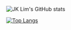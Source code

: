 <!--
**LIFOsitory/LIFOsitory** is a ✨ _special_ ✨ repository because its `README.md` (this file) appears on your GitHub profile.

Here are some ideas to get you started:

- 🔭 I’m currently working on ...
- 🌱 I’m currently learning ...
- 👯 I’m looking to collaborate on ...
- 🤔 I’m looking for help with ...
- 💬 Ask me about ...
- 📫 How to reach me: ...
- 😄 Pronouns: ...
- ⚡ Fun fact: ...
-->

![JK Lim's GitHub stats](https://github-readme-stats.vercel.app/api?username=lifository&show_icons=true&count_private=true&include_all_commits=true)

[![Top Langs](https://github-readme-stats.vercel.app/api/top-langs/?username=lifository&langs_count=9)](https://github.com/anuraghazra/github-readme-stats)
